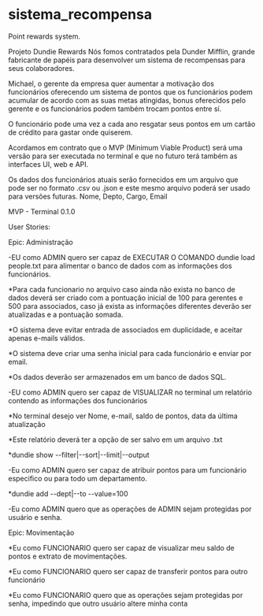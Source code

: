 # sistema_recompensa
Point rewards system.

Projeto Dundie Rewards
Nós fomos contratados pela Dunder Mifflin, grande fabricante de papéis para desenvolver um sistema de recompensas para seus colaboradores.

Michael, o gerente da empresa quer aumentar a motivação dos funcionários oferecendo um sistema de pontos que os funcionários podem acumular de acordo com as suas metas atingidas, bonus oferecidos pelo gerente e os funcionários podem também trocam pontos entre sí.

O funcionário pode uma vez a cada ano resgatar seus pontos em um cartão de crédito para gastar onde quiserem.

Acordamos em contrato que o MVP (Minimum Viable Product) será uma versão para ser executada no terminal e que no futuro terá também as interfaces UI, web e API.

Os dados dos funcionários atuais serão fornecidos em um arquivo que pode ser no formato .csv ou .json e este mesmo arquivo poderá ser usado para versões futuras. Nome, Depto, Cargo, Email

MVP - Terminal 0.1.0

User Stories:

Epic: Administração

-EU como ADMIN quero ser capaz de EXECUTAR O COMANDO dundie load people.txt para alimentar o banco de dados com as informações dos funcionários.
  
  *Para cada funcionario no arquivo caso ainda não exista no banco de dados deverá ser criado com a pontuação inicial de 100 para gerentes e 500 para associados, caso já exista as informações diferentes deverão ser atualizadas e a pontuação somada.
  
  *O sistema deve evitar entrada de associados em duplicidade, e aceitar apenas e-mails válidos.
  
  *O sistema deve criar uma senha inicial para cada funcionário e enviar por email.
  
  *Os dados deverão ser armazenados em um banco de dados SQL.

-EU como ADMIN quero ser capaz de VISUALIZAR no terminal um relatório contendo as informações dos funcionários
  
  *No terminal desejo ver Nome, e-mail, saldo de pontos, data da última atualização
  
  *Este relatório deverá ter a opção de ser salvo em um arquivo .txt
  
  *dundie show --filter|--sort|--limit|--output

-Eu como ADMIN quero ser capaz de atribuir pontos para um funcionário especifico ou para todo um departamento.

  *dundie add --dept|--to --value=100

-Eu como ADMIN quero que as operações de ADMIN sejam protegidas por usuário e senha.

Epic: Movimentação

  *Eu como FUNCIONARIO quero ser capaz de visualizar meu saldo de pontos e extrato de movimentações.
  
  *Eu como FUNCIONARIO quero ser capaz de transferir pontos para outro funcionário
  
  *Eu como FUNCIONARIO quero que as operações sejam protegidas por senha, impedindo que outro usuário altere minha conta

